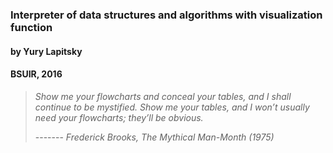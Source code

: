 ### Interpreter of data structures and algorithms with visualization function

#### by Yury Lapitsky

#### BSUIR, 2016


> *Show me your flowcharts and conceal your tables, and I shall continue to be mystified. 
>  Show me your tables, and I won’t usually need your flowcharts; they’ll be obvious.*
>
> ------- <cite>Frederick Brooks, The Mythical Man-Month (1975)</cite>
